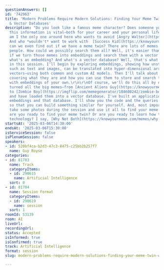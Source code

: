 ```yaml
---
questionAnswers: []
id: '742963'
title: 'Modern Problems Require Modern Solutions: Finding Your Meme Twin with Embeddings
  & Vector Databases'
description: "Do you look like a famous meme character? Does someone you know? Knowing
  this information is vital—both for your career and your personal life. After all,
  am I the only one around here who wants to avoid [Angry Walter](https://knowyourmeme.com/memes/am-i-the-only-one-around-here)?
  And who *wouldn't* want to work with  [Success Kid](https://knowyourmeme.com/memes/success-kid-i-hate-sandcastles).\r\n\r\nBut
  can we even find out if we have a meme twin? There are lots of memes. And lots of
  people. How could we possibly search them all? Well, it's easier than you think
  if we turn those memes into embeddings and search them with a vector database!\r\n\r\nBut
  what's an embedding? And what's a vector database? Well, that's what I'll cover
  in this session. I'll begin by exploring embeddings, showing how unstructured data,
  such as text and images, can be translated into hyper-dimensional arrays—called
  vectors—using both common and custom AI models. Then I'll talk about vector databases,
  covering what they are and how you can use them to store and search those embeddings
  with embeddings of your own.\r\n\r\nOf course, we'll do this all by example. I've
  turned all the big memes—from [Ancient Aliens Guy](https://knowyourmeme.com/memes/ancient-aliens)
  to [Zombie Boy](https://imgflip.com/memegenerator/184608242/zombie-boy)—into embeddings
  and have loaded them into a vector database. I've built an application around these
  embeddings and that database. I'll show you the code and the queries of this application
  so that you can build something similar for yourself. And, most importantly, we'll
  take some photos during the session and use it all to find your meme twin!\r\n\r\nSo,
  are you ready to find your meme twin? Or are you ready to learn how to use this
  technology? I say, [Why Not Both](https://knowyourmeme.com/memes/why-not-both-why-dont-we-have-both)."
startsAt: '2025-03-06T14:30:00'
endsAt: '2025-03-06T15:30:00'
isServiceSession: false
isPlenumSession: false
speakers:
- id: 520bf4ca-b2d3-47c3-8475-c25bb2b257f7
  name: Guy Royse
categories:
- id: 81703
  name: Track
  categoryItems:
  - id: 290615
    name: Artificial Intelligence
  sort: 0
- id: 81704
  name: Session Format
  categoryItems:
  - id: 290619
    name: session
  sort: 1
roomId: 53139
room: AI
liveUrl:
recordingUrl:
status: Accepted
isInformed: true
isConfirmed: true
track: Artificial Intelligence
format: session
slug: modern-problems-require-modern-solutions-finding-your-meme-twin-with-embeddings-vector-databases

---
```

